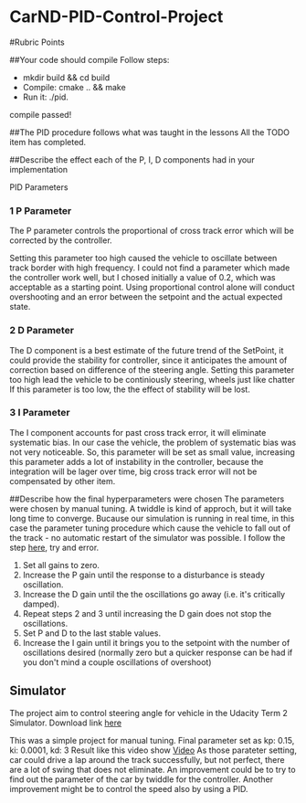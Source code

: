 # CarND-PID-Control-Project


#Rubric Points

##Your code should compile
Follow steps:

+ mkdir build && cd build
+ Compile: cmake .. && make
+ Run it: ./pid.

compile passed!

##The PID procedure follows what was taught in the lessons
All the TODO item has completed.

##Describe the effect each of the P, I, D components had in your implementation

PID Parameters

### 1 P Parameter
The P parameter controls the proportional of cross track error which will be corrected by the controller.

Setting this parameter too high caused the vehicle to oscillate between track border with high frequency. I could not find a parameter which made the controller work well, but I chosed initially a value of 0.2, which was acceptable as a starting point.
Using proportional control alone will conduct overshooting and an error between the setpoint and the actual expected state.

### 2 D Parameter
The D component is a best estimate of the future trend of the SetPoint, it could provide the stability for controller, since it anticipates the amount of correction based on difference of the steering angle. 
Setting this parameter too high lead the vehicle to be continiously steering, wheels just like chatter
If this parameter is too low, the the effect of stability will be lost.

### 3 I Parameter
The I component accounts for past cross track error, it will eliminate systematic bias. In our case the vehicle, the problem of systematic bias was not very noticeable. So, this parameter will be set as small value, increasing this parameter adds a lot of instability in the controller, because the integration will be lager over time, big cross track error will not be compensated by other item.

##Describe how the final hyperparameters were chosen
The parameters were chosen by manual tuning. A twiddle is kind of approch, but it will take long time to converge. Bucause our simulation is running in real time, in this case the parameter tuning procedure which cause the vehicle to fall out of the track - no automatic restart of the simulator was possible.
I follow the step [here](https://robotics.stackexchange.com/questions/167/what-are-good-strategies-for-tuning-pid-loops), try and error.

1. Set all gains to zero.
2. Increase the P gain until the response to a disturbance is steady oscillation.
3. Increase the D gain until the the oscillations go away (i.e. it's critically damped).
4. Repeat steps 2 and 3 until increasing the D gain does not stop the oscillations.
5. Set P and D to the last stable values.
6. Increase the I gain until it brings you to the setpoint with the number of oscillations desired (normally zero but a quicker response can be had if you don't mind a couple oscillations of overshoot)


## Simulator
The project aim to control steering angle for vehicle in the Udacity Term 2 Simulator. Download link [here](https://github.com/udacity/self-driving-car-sim/releases/)

This was a simple project for manual tuning. Final parameter set as kp: 0.15, ki: 0.0001, kd: 3
Result like this video show
[Video](./demo_video/show_01.avi)
As those parateter setting, car could drive a lap around the track successfully, but not perfect, there are a lot of swing that does not eliminate. 
An improvement could be to try to find out the parameter of the car by twiddle for the controller. Another improvement might be to control the speed also by using a PID.




